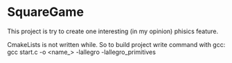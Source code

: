 # SquareGame
This project is try to create one interesting (in my opinion) phisics feature.

CmakeLists is not written while.
So to build project write command with gcc:
gcc start.c -o <name_> -lallegro -lallegro_primitives

